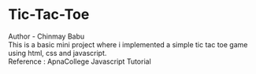 # Tic-Tac-Toe
Author - Chinmay Babu
<br>
This is a basic mini project where i implemented a simple tic tac toe game using html, css and javascript.
<br>
Reference : ApnaCollege Javascript Tutorial

